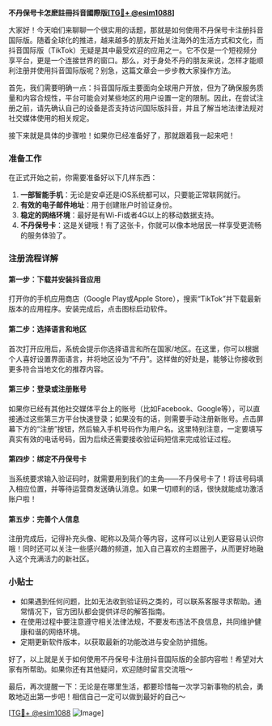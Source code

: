 **不丹保号卡怎麽註冊抖音國際版[[TG💪+ @esim1088](https://t.me/s/esim1088)]**

大家好！今天咱们来聊聊一个很实用的话题，那就是如何使用不丹保号卡注册抖音国际版。随着全球化的推进，越来越多的朋友开始关注海外的生活方式和文化，而抖音国际版（TikTok）无疑是其中最受欢迎的应用之一。它不仅是一个短视频分享平台，更是一个连接世界的窗口。那么，对于身处不丹的朋友来说，怎样才能顺利注册并使用抖音国际版呢？别急，这篇文章会一步步教大家操作方法。

首先，我们需要明确一点：抖音国际版主要面向全球用户开放，但为了确保服务质量和内容合规性，平台可能会对某些地区的用户设置一定的限制。因此，在尝试注册之前，请先确认自己的设备是否支持访问国际版抖音，并且了解当地法律法规对社交媒体使用的相关规定。

接下来就是具体的步骤啦！如果你已经准备好了，那就跟着我一起来吧！

### 准备工作

在正式开始之前，你需要准备好以下几样东西：

1. **一部智能手机**：无论是安卓还是iOS系统都可以，只要能正常联网就行。
2. **有效的电子邮件地址**：用于创建账户时验证身份。
3. **稳定的网络环境**：最好是有Wi-Fi或者4G以上的移动数据支持。
4. **不丹保号卡**：这是关键哦！有了这张卡，你就可以像本地居民一样享受更流畅的服务体验了。

### 注册流程详解

#### 第一步：下载并安装抖音应用
打开你的手机应用商店（Google Play或Apple Store），搜索“TikTok”并下载最新版本的应用程序。安装完成后，点击图标启动软件。

#### 第二步：选择语言和地区
首次打开应用后，系统会提示你选择语言和所在国家/地区。在这里，你可以根据个人喜好设置界面语言，并将地区设为“不丹”。这样做的好处是，能够让你接收到更多符合当地文化的推荐内容。

#### 第三步：登录或注册账号
如果你已经有其他社交媒体平台上的账号（比如Facebook、Google等），可以直接通过这些第三方平台快速登录；如果没有的话，则需要手动注册新账号。点击屏幕下方的“注册”按钮，然后输入手机号码作为用户名。这里特别注意，一定要填写真实有效的电话号码，因为后续还需要接收验证码短信来完成验证过程。

#### 第四步：绑定不丹保号卡
当系统要求输入验证码时，就需要用到我们的主角——不丹保号卡了！将该号码填入相应位置，并等待运营商发送确认消息。如果一切顺利的话，很快就能成功激活账户啦！

#### 第五步：完善个人信息
注册完成后，记得补充头像、昵称以及简介等内容，这样可以让别人更容易认识你哦！同时还可以关注一些感兴趣的频道，加入自己喜欢的主题圈子，从而更好地融入这个充满活力的新社区。

### 小贴士

- 如果遇到任何问题，比如无法收到验证码之类的，可以联系客服寻求帮助。通常情况下，官方团队都会提供详尽的解答指南。
- 在使用过程中要注意遵守相关法律法规，不要发布违法不良信息，共同维护健康和谐的网络环境。
- 定期更新软件版本，以获取最新的功能改进与安全防护措施。

好了，以上就是关于如何使用不丹保号卡注册抖音国际版的全部内容啦！希望对大家有所帮助。如果你还有其他疑问，欢迎随时留言交流哦～

最后，再次提醒一下：无论是在哪里生活，都要珍惜每一次学习新事物的机会，勇敢地迈出第一步吧！相信自己一定可以做到最好的自己～ 

[[TG💪+ @esim1088](https://t.me/s/esim1088) ![Image](https://i.postimg.cc/4NQfJmqS/Snipaste-2025-05-13-00-14-12.png)]
